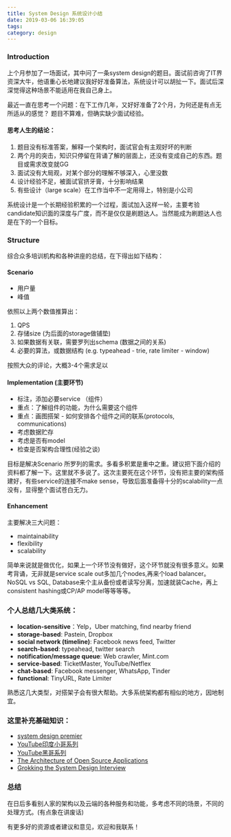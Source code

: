 ```yaml
---
title: System Design 系统设计小结
date: 2019-03-06 16:39:05
tags: 
category: design
---
```


### Introduction
上个月参加了一场面试，其中问了一条system design的题目。面试前咨询了IT界资深大牛，他语重心长地建议我好好准备算法，系统设计可以胡扯一下。面试后深深觉得这种场景不能适用在我自己身上。

最近一直在思考一个问题：在下工作几年，又好好准备了2个月，为何还是有点无所适从的感觉？ 题目不算难，但确实缺少面试经验。

<!--more-->
#### 思考人生的结论：

1. 题目没有标准答案，解释一个架构时，面试官会有主观好坏的判断
2. 两个月的突击，知识只停留在背诵了解的层面上，还没有变成自己的东西。题目或需求改变就GG
3. 面试没有大局观，对某个部分的理解不够深入，心里没数
4. 设计经验不足，被面试官挤牙膏，十分影响结果
5. 有些设计（large scale）在工作当中不一定用得上，特别是小公司

系统设计是一个长期经验积累的一个过程，面试加入这样一轮，主要考验candidate知识面的深度与广度，而不是仅仅是刷题达人。当然能成为刷题达人也是在下的一个目标。


### Structure 
综合众多培训机构和各种讲座的总结，在下得出如下结构：

#### Scenario 
- 用户量
- 峰值

依照以上两个数值推算出：

1. QPS
2. 存储size (为后面的storage做铺垫)
3. 如果数据有关联，需要罗列出schema (数据之间的关系)
4. 必要的算法，或数据结构 (e.g. typeahead - trie, rate limiter - window)

按照大众的评论，大概3-4个需求足以

#### Implementation (主要环节)
- 标注，添加必要service （组件）
- 重点：了解组件的功能，为什么需要这个组件
- 重点：画图搭架 - 如何安排各个组件之间的联系(protocols, communications)
- 考虑数据贮存
- 考虑是否有model
- 检查是否架构合理性(经验之谈)
  
目标是解决Scenario 所罗列的需求。多看多积累是重中之重。建议把下面介绍的资料都了解一下。这里就不多说了。这次主要死在这个环节，没有把主要的架构搭建好，有些service的连接不make sense，导致后面准备得十分的scalability一点没有，显得整个面试苍白无力。

#### Enhancement 
主要解决三大问题： 
- maintainability
- flexibility
- scalability

简单来说就是做优化，如果上一个环节没有做好，这个环节就没有很多意义。如果考背诵，无非就是service scale out多加几个nodes,再来个load balancer。NoSQL vs SQL, Database来个主从备份或者读写分离，加速就装Cache，再上consistent hashing或CP/AP model等等等等。

### 个人总结几大类系统：
- __location-sensitive__：Yelp，Uber matching, find nearby friend
- __storage-based__: Pastein, Dropbox
- __social network (timeline)__: Facebook news feed, Twitter
- __search-based__: typeahead, twitter search
- __notification/message queue__: Web crawler, Mint.com
- __service-based__: TicketMaster, YouTube/Netflex
- __chat-based__: Facebook messenger, WhatsApp, Tinder
- __functional__: TinyURL, Rate Limiter

熟悉这几大类型，对搭架子会有很大帮助。大多系统架构都有相似的地方，因地制宜。


### 这里补充基础知识：
- [system design premier](https://github.com/donnemartin/system-design-primer)
- [YouTube印度小哥系列](https://www.youtube.com/playlist?list=PLMCXHnjXnTnvo6alSjVkgxV-VH6EPyvoX)
- [YouTube黑哥系列](https://www.youtube.com/playlist?list=PLkQkbY7JNJuBoTemzQfjym0sqbOHt5fnV)
- [The Architecture of Open Source Applications](http://aosabook.org/en/index.html)
- [Grokking the System Design Interview](https://www.educative.io/collection/5668639101419520/5649050225344512)

### 总结
在日后多看别人家的架构以及云端的各种服务和功能，多考虑不同的场景，不同的处理方式。(有点象在讲废话)

有更多好的资源或者建议和意见，欢迎和我联系！